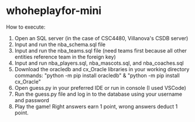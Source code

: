 # whoheplayfor-mini

How to execute:
1. Open an SQL server (in the case of CSC4480, Villanova's CSDB server)
2. Input and run the nba_schema.sql file
3. Input and run the nba_teams.sql file (need teams first because all other entities reference team in the foreign key)
4. Input and run nba_players.sql, nba_mascots.sql, and nba_coaches.sql
5. Download the oracledb and cx_Oracle libraries in your working directory commands: "python -m pip install oracledb" & "python -m pip install cx_Oracle"
6. Open guess.py in your preferred IDE or run in console (I used VSCode)
7. Run the guess.py file and log in to the database using your username and password
8. Play the game! Right answers earn 1 point, wrong answers deduct 1 point.
